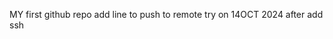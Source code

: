 MY first github repo
add line to push to remote
try on 14OCT 2024
after add ssh





































































